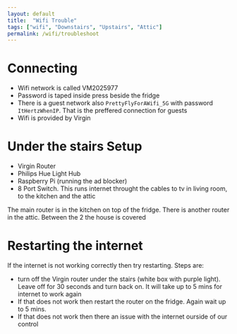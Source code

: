 ```yaml
---
layout: default
title:  "Wifi Trouble"
tags: ["wifi", "Downstairs", "Upstairs", "Attic"]
permalink: /wifi/troubleshoot
---
```


# Connecting

* Wifi network is called VM2025977
* Password is taped inside press beside the fridge
* There is a guest network also `PrettyFlyForAWifi_5G` with password `ItHertzWhenIP`. That is the preffered connection for guests
* Wifi is provided by Virgin

# Under the stairs Setup

* Virgin Router
* Philips Hue Light Hub
* Raspberry Pi (running the ad blocker)
* 8 Port Switch. This runs internet throught the cables to tv in living room, to the kitchen and the attic

The main router is in the kitchen on top of the fridge.
There is another router in the attic. Between the 2 the house is covered

# Restarting the internet

If the internet is not working correctly then try restarting. Steps are:
* turn off the Virgin router under the stairs (white box with purple light). Leave off for 30 seconds and turn back on. It will take up to 5 mins for internet to work again
* If that does not work then restart the router on the fridge. Again wait up to 5 mins.
* If that does not work then there an issue with the internet ourside of our control